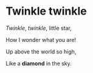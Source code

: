 # Twinkle twinkle

*Twinkle*, *twinkle*, little star,

How I wonder what you are!

Up above the world so high,

Like a **diamond** in the sky.